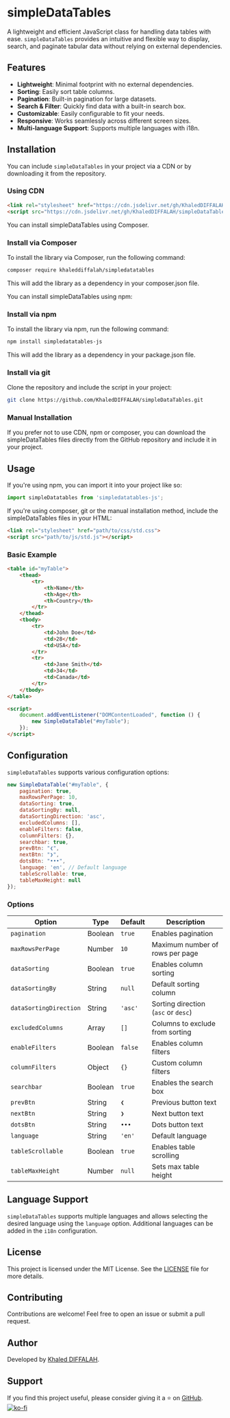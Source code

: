 # simpleDataTables

A lightweight and efficient JavaScript class for handling data tables with ease. `simpleDataTables` provides an intuitive and flexible way to display, search, and paginate tabular data without relying on external dependencies.

## Features

- **Lightweight**: Minimal footprint with no external dependencies.
- **Sorting**: Easily sort table columns.
- **Pagination**: Built-in pagination for large datasets.
- **Search & Filter**: Quickly find data with a built-in search box.
- **Customizable**: Easily configurable to fit your needs.
- **Responsive**: Works seamlessly across different screen sizes.
- **Multi-language Support**: Supports multiple languages with i18n.

## Installation

You can include `simpleDataTables` in your project via a CDN or by downloading it from the repository.

### Using CDN

```html
<link rel="stylesheet" href="https://cdn.jsdelivr.net/gh/KhaledDIFFALAH/simpleDataTables@latest/css/std.css">
<script src="https://cdn.jsdelivr.net/gh/KhaledDIFFALAH/simpleDataTables@latest/js/std.js"></script>
```

You can install simpleDataTables using Composer.

### Install via Composer
To install the library via Composer, run the following command:

```sh
composer require khaleddiffalah/simpledatatables
```
This will add the library as a dependency in your composer.json file.

You can install simpleDataTables using npm:
### Install via npm
To install the library via npm, run the following command:

```sh
npm install simpledatatables-js
```
This will add the library as a dependency in your package.json file.

### Install via git

Clone the repository and include the script in your project:

```sh
git clone https://github.com/KhaledDIFFALAH/simpleDataTables.git
```

### Manual Installation

If you prefer not to use CDN, npm or composer, you can download the simpleDataTables files directly from the GitHub repository and include it in your project.

## Usage

If you're using npm, you can import it into your project like so:

```javascript
import simpleDatatables from 'simpledatatables-js';
```

If you're using composer, git or the manual installation method, include the simpleDataTables files in your HTML:

```html
<link rel="stylesheet" href="path/to/css/std.css">
<script src="path/to/js/std.js"></script>
```

### Basic Example

```html
<table id="myTable">
    <thead>
        <tr>
            <th>Name</th>
            <th>Age</th>
            <th>Country</th>
        </tr>
    </thead>
    <tbody>
        <tr>
            <td>John Doe</td>
            <td>28</td>
            <td>USA</td>
        </tr>
        <tr>
            <td>Jane Smith</td>
            <td>34</td>
            <td>Canada</td>
        </tr>
    </tbody>
</table>

<script>
    document.addEventListener("DOMContentLoaded", function () {
        new SimpleDataTable("#myTable");
    });
</script>
```

## Configuration

`simpleDataTables` supports various configuration options:

```js
new SimpleDataTable("#myTable", {
    pagination: true,
    maxRowsPerPage: 10,
    dataSorting: true,
    dataSortingBy: null,
    dataSortingDirection: 'asc',
    excludedColumns: [],
    enableFilters: false,
    columnFilters: {},
    searchbar: true,
    prevBtn: "❮",
    nextBtn: "❯",
    dotsBtn: "•••",
    language: 'en', // Default language
    tableScrollable: true,
    tableMaxHeight: null
});
```

### Options

| Option               | Type    | Default | Description                         |
| -------------------- | ------- | ------- | ----------------------------------- |
| `pagination`        | Boolean | `true`  | Enables pagination                  |
| `maxRowsPerPage`    | Number  | `10`    | Maximum number of rows per page     |
| `dataSorting`       | Boolean | `true`  | Enables column sorting              |
| `dataSortingBy`     | String  | `null`  | Default sorting column              |
| `dataSortingDirection` | String | `'asc'` | Sorting direction (`asc` or `desc`) |
| `excludedColumns`   | Array   | `[]`    | Columns to exclude from sorting     |
| `enableFilters`     | Boolean | `false` | Enables column filters              |
| `columnFilters`     | Object  | `{}`    | Custom column filters               |
| `searchbar`        | Boolean | `true`  | Enables the search box              |
| `prevBtn`           | String  | `❮`     | Previous button text                |
| `nextBtn`           | String  | `❯`     | Next button text                    |
| `dotsBtn`           | String  | `•••`    | Dots button text                    |
| `language`         | String  | `'en'`  | Default language                    |
| `tableScrollable`  | Boolean | `true`  | Enables table scrolling             |
| `tableMaxHeight`   | Number  | `null`  | Sets max table height               |

## Language Support

`simpleDataTables` supports multiple languages and allows selecting the desired language using the `language` option. Additional languages can be added in the `i18n` configuration.

## License

This project is licensed under the MIT License. See the [LICENSE](LICENSE) file for more details.

## Contributing

Contributions are welcome! Feel free to open an issue or submit a pull request.

## Author

Developed by [Khaled DIFFALAH](https://github.com/KhaledDIFFALAH).

## Support

If you find this project useful, please consider giving it a ⭐ on [GitHub](https://github.com/KhaledDIFFALAH/simpleDataTables).
[![ko-fi](https://ko-fi.com/img/githubbutton_sm.svg)](https://ko-fi.com/R6R310LEU4)
